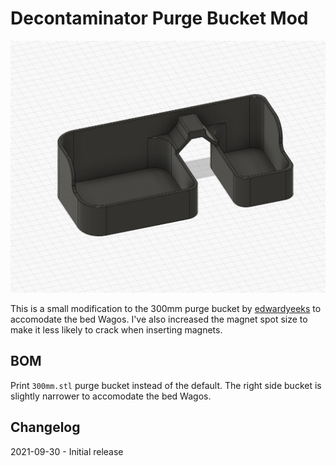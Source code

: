 # Decontaminator Purge Bucket Mod

![Picture of mod](Images/purge_bucket_300mm.jpg)

This is a small modification to the 300mm purge bucket by [edwardyeeks](https://github.com/edwardyeeks) to accomodate the bed Wagos. I've also increased the magnet spot size to make it less likely to crack when inserting magnets.

## BOM

Print `300mm.stl` purge bucket instead of the default. The right side bucket is slightly narrower to accomodate the bed Wagos.

## Changelog
2021-09-30
	- Initial release